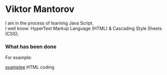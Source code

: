 Viktor Mantorov
================== 
<p>I am in the process of learning Java Script.<br/>
I well know: HyperText Markup Language (HTML) & Cascading Style Sheets (CSS);</p>

<h3>What has been done</h3>

<p>For example:</p>
<a href='../resume/index.html'>examplee</a> HTML coding
